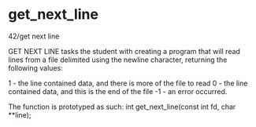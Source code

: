 # get_next_line
42/get next line

GET NEXT LINE tasks the student with creating a program that will read lines from a file delimited using the newline character, returning the following values:

1 - the line contained data, and there is more of the file to read
0 - the line contained data, and this is the end of the file
-1 - an error occurred.

The function is prototyped as such: int get_next_line(const int fd, char **line);
